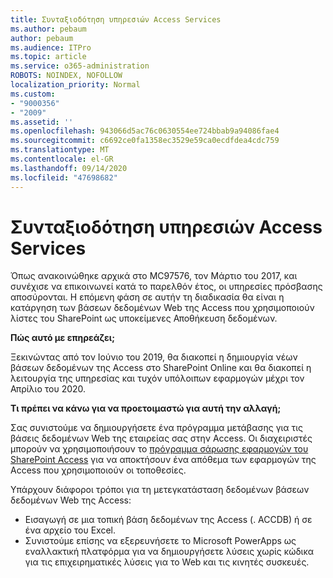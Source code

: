 ```yaml
---
title: Συνταξιοδότηση υπηρεσιών Access Services
ms.author: pebaum
author: pebaum
ms.audience: ITPro
ms.topic: article
ms.service: o365-administration
ROBOTS: NOINDEX, NOFOLLOW
localization_priority: Normal
ms.custom:
- "9000356"
- "2009"
ms.assetid: ''
ms.openlocfilehash: 943066d5ac76c0630554ee724bbab9a94086fae4
ms.sourcegitcommit: c6692ce0fa1358ec3529e59ca0ecdfdea4cdc759
ms.translationtype: MT
ms.contentlocale: el-GR
ms.lasthandoff: 09/14/2020
ms.locfileid: "47698682"
---
```

# <a name="access-services-retirement"></a>Συνταξιοδότηση υπηρεσιών Access Services

Όπως ανακοινώθηκε αρχικά στο MC97576, τον Μάρτιο του 2017, και συνέχισε να επικοινωνεί κατά το παρελθόν έτος, οι υπηρεσίες πρόσβασης αποσύρονται. Η επόμενη φάση σε αυτήν τη διαδικασία θα είναι η κατάργηση των βάσεων δεδομένων Web της Access που χρησιμοποιούν λίστες του SharePoint ως υποκείμενες Αποθήκευση δεδομένων.

**Πώς αυτό με επηρεάζει;**

Ξεκινώντας από τον Ιούνιο του 2019, θα διακοπεί η δημιουργία νέων βάσεων δεδομένων της Access στο SharePoint Online και θα διακοπεί η λειτουργία της υπηρεσίας και τυχόν υπόλοιπων εφαρμογών μέχρι τον Απρίλιο του 2020.

**Τι πρέπει να κάνω για να προετοιμαστώ για αυτή την αλλαγή;**

Σας συνιστούμε να δημιουργήσετε ένα πρόγραμμα μετάβασης για τις βάσεις δεδομένων Web της εταιρείας σας στην Access. Οι διαχειριστές μπορούν να χρησιμοποιήσουν το [πρόγραμμα σάρωσης εφαρμογών του SharePoint Access](https://github.com/SharePoint/PnP-Tools/tree/master/Solutions/SharePoint.AccessApp.Scanner) για να αποκτήσουν ένα απόθεμα των εφαρμογών της Access που χρησιμοποιούν οι τοποθεσίες.

Υπάρχουν διάφοροι τρόποι για τη μετεγκατάσταση δεδομένων βάσεων δεδομένων Web της Access:

- Εισαγωγή σε μια τοπική βάση δεδομένων της Access (. ACCDB) ή σε ένα αρχείο του Excel.
- Συνιστούμε επίσης να εξερευνήσετε το Microsoft PowerApps ως εναλλακτική πλατφόρμα για να δημιουργήσετε λύσεις χωρίς κώδικα για τις επιχειρηματικές λύσεις για το Web και τις κινητές συσκευές.